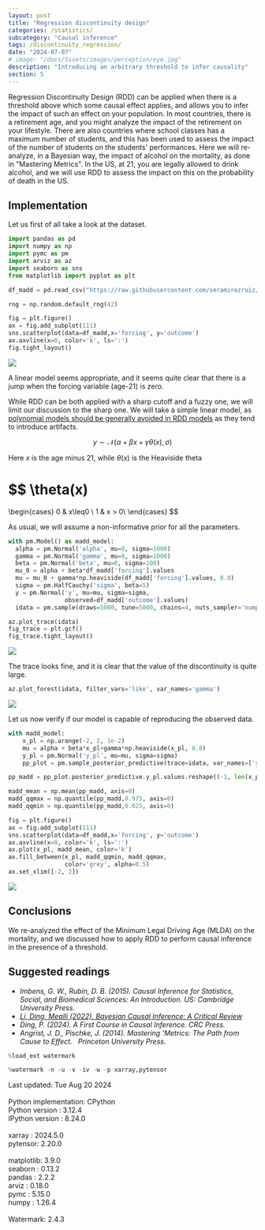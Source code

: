 ```yaml
---
layout: post
title: "Regression discontinuity design"
categories: /statistics/
subcategory: "Causal inference"
tags: /discontinuity_regression/
date: "2024-07-07"
# image: "/docs/5ssets/images/perception/eye.jpg"
description: "Introducing an arbitrary threshold to infer causality"
section: 5
---
```


Regression Discontinuity Design (RDD) can be applied when there is a threshold
above which some causal effect applies, and allows you to infer the impact of such an effect
on your population.
In most countries, there is a retirement age, and you might analyze the impact of the
retirement on your lifestyle.
There are also countries where school classes has a maximum number of students,
and this has been used to assess the impact of the number of students on the students' performances.
Here we will re-analyze, in a Bayesian way, the impact of alcohol on the mortality, as done in "Mastering Metrics".
In the US, at 21, you are legally allowed to drink alcohol,
and we will use RDD to assess the impact on this on the probability of death in the US.

## Implementation

Let us first of all take a look at the dataset.

```python
import pandas as pd
import numpy as np
import pymc as pm
import arviz as az
import seaborn as sns
from matplotlib import pyplot as plt

df_madd = pd.read_csv("https://raw.githubusercontent.com/seramirezruiz/stats-ii-lab/master/Session%206/data/mlda.csv")

rng = np.random.default_rng(42)

fig = plt.figure()
ax = fig.add_subplot(111)
sns.scatterplot(data=df_madd,x='forcing', y='outcome')
ax.axvline(x=0, color='k', ls=':')
fig.tight_layout()
```

![](/docs/assets/images/statistics/rdd/data.webp)

A linear model seems appropriate, and it seems quite clear that there is a jump when
the forcing variable (age-21) is zero.

While RDD can be both applied with a sharp cutoff and a fuzzy one, we will
limit our discussion to the sharp one.
We will take a simple linear model, as [polynomial models should be generally avoided in RDD models](https://stat.columbia.edu/~gelman/research/published/2018_gelman_jbes.pdf)
as they tend to introduce artifacts.

$$
y \sim \mathcal{N}( \alpha + \beta x + \gamma \theta(x), \sigma)
$$

Here $x$ is the age minus 21, while $\theta(x)$ is the Heaviside theta

$$
\theta(x)
=
\begin{cases}
0 & x\leq0 \\
1 & x > 0\\
\end{cases}
$$

As usual, we will assume a non-informative prior for all the parameters.

```python
with pm.Model() as madd_model:
  alpha = pm.Normal('alpha', mu=0, sigma=1000)
  gamma = pm.Normal('gamma', mu=0, sigma=1000)
  beta = pm.Normal('beta', mu=0, sigma=100)
  mu_0 = alpha + beta*df_madd['forcing'].values
  mu = mu_0 + gamma*np.heaviside(df_madd['forcing'].values, 0.0)
  sigma = pm.HalfCauchy('sigma', beta=5)
  y = pm.Normal('y', mu=mu, sigma=sigma, 
                observed=df_madd['outcome'].values)
  idata = pm.sample(draws=5000, tune=5000, chains=4, nuts_sampler='numpyro', random_seed=rng)

az.plot_trace(idata)
fig_trace = plt.gcf()
fig_trace.tight_layout()
```

![](/docs/assets/images/statistics/rdd/trace.webp)

The trace looks fine, and it is clear that the value of the discontinuity is quite large.

```python
az.plot_forest(idata, filter_vars='like', var_names='gamma')
```
![](/docs/assets/images/statistics/rdd/effect.webp)

Let us now verify if our model is capable of reproducing the observed data.

```python
with madd_model:
    x_pl = np.arange(-2, 2, 1e-2)
    mu = alpha + beta*x_pl+gamma*np.heaviside(x_pl, 0.0)
    y_pl = pm.Normal('y_pl', mu=mu, sigma=sigma)
    pp_plot = pm.sample_posterior_predictive(trace=idata, var_names=['y_pl'], random_seed=rng)

pp_madd = pp_plot.posterior_predictive.y_pl.values.reshape((-1, len(x_pl)))

madd_mean = np.mean(pp_madd, axis=0)
madd_qqmax = np.quantile(pp_madd,0.975, axis=0)
madd_qqmin = np.quantile(pp_madd,0.025, axis=0)

fig = plt.figure()
ax = fig.add_subplot(111)
sns.scatterplot(data=df_madd,x='forcing', y='outcome')
ax.axvline(x=0, color='k', ls=':')
ax.plot(x_pl, madd_mean, color='k')
ax.fill_between(x_pl, madd_qqmin, madd_qqmax,
                color='grey', alpha=0.5)
ax.set_xlim([-2, 2])
```

![](/docs/assets/images/statistics/rdd/posterior_predictive.webp)

## Conclusions
We re-analyzed the effect of the Minimum Legal Driving Age (MLDA)
on the mortality, and we discussed how to apply RDD to perform causal inference
in the presence of a threshold.


## Suggested readings

- <cite>Imbens, G. W., Rubin, D. B. (2015). Causal Inference for Statistics, Social, and Biomedical Sciences: An Introduction. US: Cambridge University Press.<cite>
- <cite><a href='https://arxiv.org/pdf/2206.15460.pdf'>Li, Ding, Mealli (2022). Bayesian Causal Inference: A Critical Review</a></cite>
- <cite>Ding, P. (2024). A First Course in Causal Inference. CRC Press.</cite>
- <cite>Angrist, J. D., Pischke, J. (2014). Mastering 'Metrics: The Path from Cause to Effect.   Princeton University Press.</cite>

```python
%load_ext watermark
```


```python
%watermark -n -u -v -iv -w -p xarray,pytensor
```

<div class="code">
Last updated: Tue Aug 20 2024
<br>

<br>
Python implementation: CPython
<br>
Python version       : 3.12.4
<br>
IPython version      : 8.24.0
<br>

<br>
xarray  : 2024.5.0
<br>
pytensor: 2.20.0
<br>

<br>
matplotlib: 3.9.0
<br>
seaborn   : 0.13.2
<br>
pandas    : 2.2.2
<br>
arviz     : 0.18.0
<br>
pymc      : 5.15.0
<br>
numpy     : 1.26.4
<br>

<br>
Watermark: 2.4.3
<br>
</div>